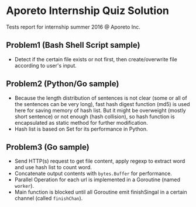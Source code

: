 # Aporeto Internship Quiz Solution

Tests report for internship summer 2016 @ Aporeto Inc.

## Problem1 (Bash Shell Script sample)

- Detect if the certain file exists or not first, then create/overwrite file according to user's input.

## Problem2 (Python/Go sample)

- Because the length distribution of sentences is not clear (some or all of the sentences can be very long), fast hash digest function (md5) is used here for saving memory of hash list. But it might be overweight (mostly short sentence) or not enough (hash collision), so hash function is encapsulated as static method for further modification.
- Hash list is based on Set for its performance in Python.

## Problem3 (Go sample)

- Send HTTP(s) request to get file content, apply regexp to extract word and use hash list to count word.
- Concatenate output contents with `bytes.Buffer` for performance.
- Parallel Operation for each url is implemented in a Goroutine (named `worker`).
- Main function is blocked until all Goroutine emit finishSingal in a certain channel (called `finishChan`).